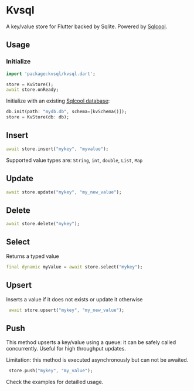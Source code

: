 # Kvsql

A key/value store for Flutter backed by Sqlite. Powered by [Sqlcool](https://github.com/synw/sqlcool).

## Usage

### Initialize

   ```dart
   import 'package:kvsql/kvsql.dart';

   store = KvStore();
   await store.onReady;
   ```

Initialize with an existing [Sqlcool database](https://github.com/synw/sqlcool):

   ```dart
   db.init(path: "mydb.db", schema=[kvSchema()]);
   store = KvStore(db: db);
   ```

## Insert

   ```dart
   await store.insert("mykey", "myvalue");
   ```

Supported value types are: `String`, `int`, `double`, `List`, `Map`

## Update

   ```dart
   await store.update("mykey", "my_new_value");
   ```

## Delete

   ```dart
   await store.delete("mykey");
   ```

## Select

Returns a typed value

   ```dart
   final dynamic myValue = await store.select("mykey");
   ```

## Upsert

Inserts a value if it does not exists or update it otherwise

   ```dart
    await store.upsert("mykey", "my_new_value");
   ```

## Push

This method upserts a key/value using a queue: it can be safely
called concurrently. Useful for high throughput updates.

Limitation: this method is executed asynchronously but can not be awaited.

   ```dart
    store.push("mykey", "my_value");
   ```

Check the examples for detailled usage.

